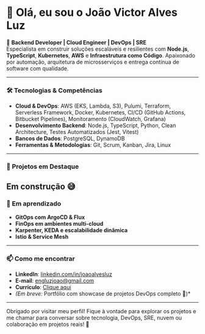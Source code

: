 # 👋 Olá, eu sou o João Victor Alves Luz

🚀 **Backend Developer | Cloud Engineer | DevOps | SRE**  
Especialista em construir soluções escaláveis e resilientes com **Node.js**, **TypeScript**, **Kubernetes**, **AWS** e **Infraestrutura como Código**. Apaixonado por automação, arquitetura de microsserviços e entrega contínua de software com qualidade.

---

### 🛠️ Tecnologias & Competências

- **Cloud & DevOps**: AWS (EKS, Lambda, S3), Pulumi, Terraform, Serverless Framework, Docker, Kubernetes, CI/CD (GitHub Actions, Bitbucket Pipelines), Monitoramento (CloudWatch, Grafana)
- **Desenvolvimento Backend**: Node.js, TypeScript, Python, Clean Architecture, Testes Automatizados (Jest, Vitest)
- **Bancos de Dados**: PostgreSQL, DynamoDB
- **Ferramentas & Metodologias**: Git, Scrum, Kanban, Jira, Linux

---

### 📌 Projetos em Destaque

Em construção 😅
---

### 🎯 Em aprendizado

- **GitOps com ArgoCD & Flux**
- **FinOps em ambientes multi-cloud**
- **Karpenter, KEDA e escalabilidade dinâmica**
- **Istio & Service Mesh**

---

### 📫 Como me encontrar

- **LinkedIn**: [linkedin.com/in/joaoalvesluz](https://www.linkedin.com/in/joaoalvesluz/)
- **E-mail**: engluzjoao@gmail.com
- **Currículo**: [Clique aqui](https://www.linkedin.com/in/joaoalvesluz/)
- *(Em breve:* Portfólio com showcase de projetos DevOps completo 🚧)*

---

Obrigado por visitar meu perfil! Fique à vontade para explorar os projetos e me chamar para conversar sobre tecnologia, DevOps, SRE, nuvem ou colaboração em projetos reais! 🚀
